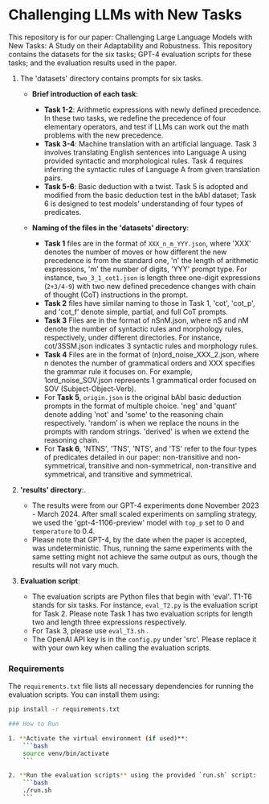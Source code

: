 # Challenging LLMs with New Tasks

This repository is for our paper: Challenging Large Language Models with New Tasks: A Study on their Adaptability and Robustness. This repository contains the datasets for the six tasks; GPT-4 evaluation scripts for these tasks; and the evaluation results used in the paper.


1. The 'datasets' directory contains prompts for six tasks.

    - **Brief introduction of each task**:
        - **Task 1-2**: Arithmetic expressions with newly defined precedence. In these two tasks, we redefine the precedence of four elementary operators, and test if LLMs can work out the math problems with the new precedence.
        - **Task 3-4**: Machine translation with an artificial language. Task 3 involves translating English sentences into Language A using provided syntactic and morphological rules. Task 4 requires inferring the syntactic rules of Language A from given translation pairs.
        - **Task 5-6**: Basic deduction with a twist. Task 5 is adopted and modified from the basic deduction test in the bAbI dataset; Task 6 is designed to test models' understanding of four types of predicates.

    - **Naming of the files in the 'datasets' directory**:
        - **Task 1** files are in the format of `XXX_n_m_YYY.json`, where 'XXX' denotes the number of moves or how different the new precedence is from the standard one, 'n' the length of arithmetic expressions, 'm' the number of digits, 'YYY' prompt type. For instance, `two_3_1_cot1.json` is length three one-digit expressions (`2+3/4-9`) with two new defined precedence changes with chain of thought (CoT) instructions in the prompt.
        - **Task 2** files have similar naming to those in Task 1, 'cot', 'cot_p', and 'cot_f' denote simple, partial, and full CoT prompts.
        - **Task 3** Files are in the format of nSnM.json, where nS and nM denote the number of syntactic rules and morphology rules, respectively, under different directories. For instance, cot/3SSM.json indicates 3 syntactic rules and morphology rules.
        - **Task 4** Files are in the format of (n)ord_noise_XXX_2.json, where n denotes the number of grammatical orders and XXX specifies the grammar rule it focuses on. For example, 1ord_noise_SOV.json represents 1 grammatical order focused on SOV (Subject-Object-Verb).
        - For **Task 5**, `origin.json` is the original bAbI basic deduction prompts in the format of multiple choice. 'neg' and 'quant' denote adding 'not' and 'some' to the reasoning chain respectively. 'random' is when we replace the nouns in the prompts with random strings. 'derived' is when we extend the reasoning chain.
        - For **Task 6**, 'NTNS', 'TNS', 'NTS', and 'TS' refer to the four types of predicates detailed in our paper: non-transitive and non-symmetrical, transitive and non-symmetrical, non-transitive and symmetrical, and transitive and symmetrical.

2. **'results' directory**:.
    - The results were from our GPT-4 experiments done November 2023 - March 2024. After small scaled experiments on sampling strategy, we used the 'gpt-4-1106-preview' model with `top_p` set to 0 and `temperature` to 0.4.
    - Please note that GPT-4, by the date when the paper is accepted, was undeterministic. Thus, running the same experiments with the same setting might not achieve the same output as ours, though the results will not vary much.

3. **Evaluation script**:
    - The evaluation scripts are Python files that begin with 'eval'. T1-T6 stands for six tasks. For instance, `eval_T2.py` is the evaluation script for Task 2. Please note Task 1 has two evaluation scripts for length two and length three expressions respectively.
    - For Task 3, please use `eval_T3.sh` .
    - The OpenAI API key is in the `config.py` under 'src'. Please replace it with your own key when calling the evaluation scripts.

### Requirements
The `requirements.txt` file lists all necessary dependencies for running the evaluation scripts. You can install them using:
```bash
pip install -r requirements.txt

### How to Run

1. **Activate the virtual environment (if used)**:
    ```bash
    source venv/bin/activate
    ```

2. **Run the evaluation scripts** using the provided `run.sh` script:
    ```bash
    ./run.sh
    ```
